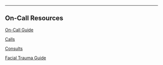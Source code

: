 
---

## On-Call Resources

[On-Call Guide](https://on-call-guide.html)

[Calls](calls.html)

[Consults](consults.html)

[Facial Trauma Guide](https://facial-trauma-guide.html)


